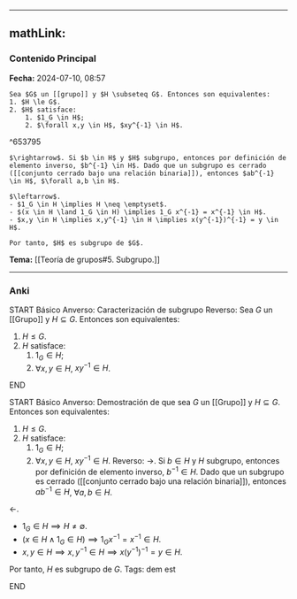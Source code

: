 
---
mathLink:
---
### Contenido Principal

**Fecha:** 2024-07-10, 08:57

```ad-theorem
Sea $G$ un [[grupo]] y $H \subseteq G$. Entonces son equivalentes:
1. $H \le G$.
2. $H$ satisface:
	1. $1_G \in H$;
	2. $\forall x,y \in H$, $xy^{-1} \in H$.
```

^653795

```ad-proof
$\rightarrow$. Si $b \in H$ y $H$ subgrupo, entonces por definición de elemento inverso, $b^{-1} \in H$. Dado que un subgrupo es cerrado ([[conjunto cerrado bajo una relación binaria]]), entonces $ab^{-1} \in H$, $\forall a,b \in H$.

$\leftarrow$.
- $1_G \in H \implies H \neq \emptyset$.
- $(x \in H \land 1_G \in H) \implies 1_G x^{-1} = x^{-1} \in H$.
- $x,y \in H \implies x,y^{-1} \in H \implies x(y^{-1})^{-1} = y \in H$.

Por tanto, $H$ es subgrupo de $G$.
```


**Tema:** [[Teoría de grupos#5. Subgrupo.]]

---
### Anki

START
Básico
Anverso: Caracterización de subgrupo
Reverso: Sea $G$ un [[Grupo]] y $H \subseteq G$. Entonces son equivalentes:
1. $H \le G$.
2. $H$ satisface:
	1. $1_G \in H$;
	2. $\forall x,y \in H$, $xy^{-1} \in H$.
<!--ID: 1727339263702-->
END

START
Básico
Anverso: Demostración de que sea $G$ un [[Grupo]] y $H \subseteq G$. Entonces son equivalentes:
1. $H \le G$.
2. $H$ satisface:
	1. $1_G \in H$;
	2. $\forall x,y \in H$, $xy^{-1} \in H$.
Reverso: $\rightarrow$. Si $b \in H$ y $H$ subgrupo, entonces por definición de elemento inverso, $b^{-1} \in H$. Dado que un subgrupo es cerrado ([[conjunto cerrado bajo una relación binaria]]), entonces $ab^{-1} \in H$, $\forall a,b \in H$.

$\leftarrow$.
- $1_G \in H \implies H \neq \emptyset$.
- $(x \in H \land 1_G \in H) \implies 1_G x^{-1} = x^{-1} \in H$.
- $x,y \in H \implies x,y^{-1} \in H \implies x(y^{-1})^{-1} = y \in H$.

Por tanto, $H$ es subgrupo de $G$.
Tags: dem est
<!--ID: 1727339263704-->
END
